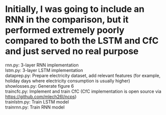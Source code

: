 # Initially, I was going to include an RNN in the comparison, but it performed extremely poorly compared to both the LSTM and CfC and just served no real purpose

rnn.py: 3-layer RNN implementation  
lstm.py: 3-layer LSTM implementation  
dataprep.py: Prepare electricity dataset, add relevant features (for example, holiday days where electricity consumption is usually higher)  
showlosses.py: Generate figure 6  
traincfc.py: Implement and train CfC (CfC implementation is open source via https://github.com/mlech26l/ncps)  
trainlstm.py: Train LSTM model  
trainrnn.py: Train RNN model
